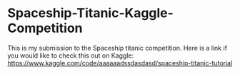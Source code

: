 # Spaceship-Titanic-Kaggle-Competition
This is my submission to the Spaceship titanic competition. Here is a link if you would like to check this out on Kaggle: https://www.kaggle.com/code/aaaaaadssdasdasd/spaceship-titanic-tutorial  


